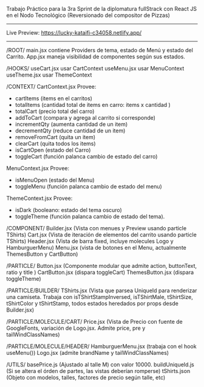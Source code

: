 Trabajo Práctico para la 3ra Sprint de la diplomatura fullStrack con React JS en el Nodo Tecnológico (Reversionado del compositor de Pizzas)
_______________________________________________________
Live Preview:
https://lucky-kataifi-c34058.netlify.app/
_______________________________________________________

/ROOT/
main.jsx contiene Providers de tema, estado de Menú y estado del Carrito.
App.jsx maneja visibilidad de componentes según sus estados.

/HOOKS/
useCart.jsx usar CartContext
useMenu.jsx usar MenuContext
useTheme.jsx usar ThemeContext

/CONTEXT/
CartContext.jsx Provee:
- cartItems (items en el carritos)
- totalItems (cantidad total de items en carro: items x cantidad )
- totalCart (precio total del carro)
- addToCart (compara y agrega al carrito si corresponde)
- incrementQty (aumenta cantidad de un item)
- decrementQty (reduce cantidad de un item)
- removeFromCart (quita un item)
- clearCart (quita todos los items)
- isCartOpen (estado del Carro)
- toggleCart (función palanca cambio de estado del carro)

MenuContext.jsx Provee:
- isMenuOpen (estado del Menu)
- toggleMenu (función palanca cambio de estado del menu)

ThemeContext.jsx Provee:
- isDark (booleano: estado del tema oscuro)
- toggleTheme (función palanca cambio de estado del tema).

/COMPONENT/
Builder.jsx (Vista con menues y Preview usando particle TShirts)
Cart.jsx (Vista de iteración de elementos del carrito usando particle TShirts)
Header.jsx (Vista de barra fixed, incluye molecules Logo y HamburguerMenu)
Menu.jsx (vista de botones en el Menu, actualmente ThemesButton y CartButton)

/PARTICLE/
Button.jsx (Componente modular que admite action, buttonText, ratio y title )
CartButton.jsx (dispara toggleCart)
ThemesButton.jsx (dispara toggleTheme)

/PARTICLE/BUILDER/
TShirts.jsx (Vista que parsea UniqueId para renderizar una camiseta. Trabaja con isTShirtStampInversed, isTShirtMale, tShirtSize, tShirtColor y tShirtStamp, todos estados heredados por props desde Builder.jsx)

/PARTICLE/MOLECULE/CART/
Price.jsx (Vista de Precio con fuente de GoogleFonts, variación de Logo.jsx. Admite price, pre y tailWindClassNames)

/PARTICLE/MOLECULE/HEADER/
HamburguerMenu.jsx (trabaja con el hook useMenu())
Logo.jsx (admite brandName y tailWindClassNames)

/UTILS/
basePrice.js (Ajustado al talle M) con valor 10000.
buildUniqueId.js (Si se altera el órden de partes, las vistas deberían romperse)
tShirts.json (Objeto con modelos, talles, factores de precio según talle, etc)
